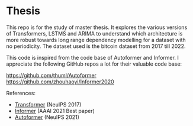# Thesis

This repo is for the study of master thesis. 
It explores the various versions of Transformers, LSTMS and ARIMA to understand which architecture is more robust towards long range dependency modelling for a dataset with no periodicity. The dataset used is the bitcoin dataset from 2017 till 2022.

This code is inspired from the code base of Autoformer and Informer. 
I appreciate the following GitHub repos a lot for their valuable code base:

https://github.com/thuml/Autoformer
https://github.com/zhouhaoyi/Informer2020



References:
- [Transformer](https://arxiv.org/abs/1706.03762) (NeuIPS 2017)
- [Informer](https://arxiv.org/abs/2012.07436) (AAAI 2021 Best paper)
- [Autoformer](https://arxiv.org/abs/2106.13008) (NeuIPS 2021)








